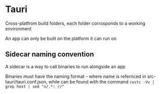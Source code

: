 # Tauri
Cross-platfrom build folders, each folder corrosponds to a working environment

An app can only be built on the platform it can run on

## Sidecar naming convention
A sidecar is a way to call binaries to run alongside an app

Binaries must have the naming format <name>-<rust envionment>
where name is refernced in src-tauri/tauri.conf.json, while <rust envionment> can
be found with the command `rustc -Vv | grep host | sed "s/.*: //"`